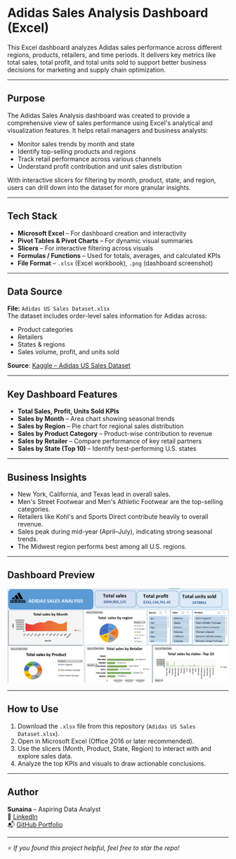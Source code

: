 
#  Adidas Sales Analysis Dashboard (Excel)

This Excel dashboard analyzes Adidas sales performance across different regions, products, retailers, and time periods. It delivers key metrics like total sales, total profit, and total units sold to support better business decisions for marketing and supply chain optimization.

---

## Purpose

The Adidas Sales Analysis dashboard was created to provide a comprehensive view of sales performance using Excel's analytical and visualization features. It helps retail managers and business analysts:
- Monitor sales trends by month and state
- Identify top-selling products and regions
- Track retail performance across various channels
- Understand profit contribution and unit sales distribution

With interactive slicers for filtering by month, product, state, and region, users can drill down into the dataset for more granular insights.

---

##  Tech Stack

-  **Microsoft Excel** – For dashboard creation and interactivity
-  **Pivot Tables & Pivot Charts** – For dynamic visual summaries
-  **Slicers** – For interactive filtering across visuals
-  **Formulas / Functions** – Used for totals, averages, and calculated KPIs
-  **File Format** – `.xlsx` (Excel workbook), `.png` (dashboard screenshot)

---

##  Data Source

**File:** `Adidas US Sales Dataset.xlsx`  
The dataset includes order-level sales information for Adidas across:
- Product categories
- Retailers
- States & regions
- Sales volume, profit, and units sold

 **Source**: [Kaggle – Adidas US Sales Dataset](https://www.kaggle.com/datasets/whenamancodes/adidas-us-retail-sales-dataset)

---

## Key Dashboard Features

- **Total Sales, Profit, Units Sold KPIs**
- **Sales by Month** – Area chart showing seasonal trends
- **Sales by Region** – Pie chart for regional sales distribution
- **Sales by Product Category** – Product-wise contribution to revenue
- **Sales by Retailer** – Compare performance of key retail partners
- **Sales by State (Top 10)** – Identify best-performing U.S. states

---

##  Business Insights

- New York, California, and Texas lead in overall sales.
- Men's Street Footwear and Men's Athletic Footwear are the top-selling categories.
- Retailers like Kohl's and Sports Direct contribute heavily to overall revenue.
- Sales peak during mid-year (April–July), indicating strong seasonal trends.
- The Midwest region performs best among all U.S. regions.

---

##  Dashboard Preview

![Adidas Sales Dashboard](https://github.com/iamsunaina1/Adidas-sales-analysis--Excel/blob/main/snapshot%20of%20the%20dashboard%20(2).png)

---

##  How to Use

1. Download the `.xlsx` file from this repository (`Adidas US Sales Dataset.xlsx`).
2. Open in Microsoft Excel (Office 2016 or later recommended).
3. Use the slicers (Month, Product, State, Region) to interact with and explore sales data.
4. Analyze the top KPIs and visuals to draw actionable conclusions.

---

##  Author

**Sunaina** – Aspiring Data Analyst  
🔗 [LinkedIn](https://www.linkedin.com/in/sunaina-p-a-9704ba372/)  
📬 [GitHub Portfolio](https://github.com/iamsunaina1)

---
⭐ *If you found this project helpful, feel free to star the repo!*

